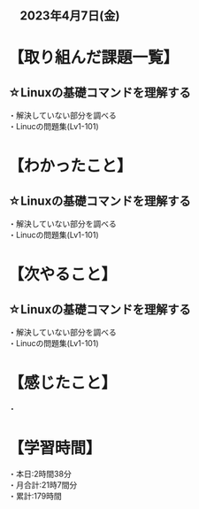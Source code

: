 ## 　2023年4月7日(金)
# 【取り組んだ課題一覧】
## ☆Linuxの基礎コマンドを理解する
・解決していない部分を調べる<br>
・Linucの問題集(Lv1-101)
# 【わかったこと】
## ☆Linuxの基礎コマンドを理解する
・解決していない部分を調べる<br>
・Linucの問題集(Lv1-101)
# 【次やること】
## ☆Linuxの基礎コマンドを理解する
・解決していない部分を調べる<br>
・Linucの問題集(Lv1-101)
# 【感じたこと】
・
# 【学習時間】
・本日:2時間38分<br>
・月合計:21時7間分<br>
・累計:179時間
